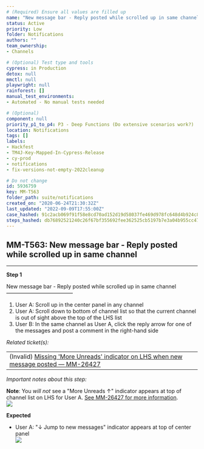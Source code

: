 ```yaml
---
# (Required) Ensure all values are filled up
name: "New message bar - Reply posted while scrolled up in same channel"
status: Active
priority: Low
folder: Notifications
authors: ""
team_ownership: 
- Channels

# (Optional) Test type and tools
cypress: in Production
detox: null
mmctl: null
playwright: null
rainforest: []
manual_test_environments: 
- Automated - No manual tests needed

# (Optional)
component: null
priority_p1_to_p4: P3 - Deep Functions (Do extensive scenarios work?)
location: Notifications
tags: []
labels: 
- Hackfest
- TM4J-Key-Mapped-In-Cypress-Release
- cy-prod
- notifications
- fix-versions-not-empty-2022cleanup

# Do not change
id: 5936759
key: MM-T563
folder_path: suite/notifications
created_on: "2020-06-24T21:30:32Z"
last_updated: "2022-09-09T17:55:00Z"
case_hashed: 91c2acb069f91f58e8cd70ad152d19d58037fe469d978fc648d4b924c85c0efdb4fb41e250670a243fb5d71645d436a1
steps_hashed: db76892521240c26f67bf355692fee362525cb5197b7e3a04b955cc478b0e0c2bb4b68942215734fc4ed18c42efee4f4
---
```


## MM-T563: New message bar - Reply posted while scrolled up in same channel

---

**Step 1**

New message bar - Reply posted while scrolled up in same channel\
–––––––––––––––––––––––––

1. User A: Scroll up in the center panel in any channel
2. User A: Scroll down to bottom of channel list so that the current channel is out of sight above the top of the LHS list
3. User B: In the same channel as User A, click the reply arrow for one of the messages and post a comment in the right-hand side

_Related ticket(s):_

|                                                                                                                                          |
| ---------------------------------------------------------------------------------------------------------------------------------------- |
| (Invalid) [Missing 'More Unreads' indicator on LHS when new message posted — MM-26427](https://mattermost.atlassian.net/browse/MM-26427) |

_Important notes about this step:_

**Note**: You _will not_ see a "More Unreads ↑" indicator appears at top of channel list on LHS for User A. [See MM-26427 for more information](https://mattermost.atlassian.net/browse/MM-26427).\
![](https://smartbear-tm4j-prod-us-west-2-attachment-rich-text.s3.us-west-2.amazonaws.com/embedded-f3277290f945470c4add5d21ef3dc7ca7b74388fc7152bfb6b99ae58c66a95a8-1588354875621-1588354875621.png)

**Expected**

- User A: "↓ Jump to new messages" indicator appears at top of center panel
  \
  ![](https://smartbear-tm4j-prod-us-west-2-attachment-rich-text.s3.us-west-2.amazonaws.com/embedded-f3277290f945470c4add5d21ef3dc7ca7b74388fc7152bfb6b99ae58c66a95a8-1588564302605-Screen+Shot+2020-05-03+at+8.51.17+PM.png)
